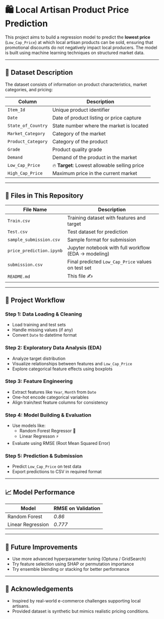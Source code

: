 # 🛍️ Local Artisan Product Price Prediction

This project aims to build a regression model to predict the **lowest price** (`Low_Cap_Price`) at which local artisan products can be sold, ensuring that promotional discounts do not negatively impact local producers. The model is built using machine learning techniques on structured market data.

---

## 📁 Dataset Description

The dataset consists of information on product characteristics, market categories, and pricing:

| Column              | Description                                               |
|---------------------|-----------------------------------------------------------|
| `Item_Id`           | Unique product identifier                                 |
| `Date`              | Date of product listing or price capture                  |
| `State_of_Country`  | State number where the market is located                  |
| `Market_Category`   | Category of the market                                    |
| `Product_Category`  | Category of the product                                   |
| `Grade`             | Product quality grade                                     |
| `Demand`            | Demand of the product in the market                       |
| `Low_Cap_Price`     | 🔥 **Target**: Lowest allowable selling price             |
| `High_Cap_Price`    | Maximum price in the current market                       |

---

## 📂 Files in This Repository

| File Name             | Description                                               |
|------------------------|-----------------------------------------------------------|
| `Train.csv`            | Training dataset with features and target                 |
| `Test.csv`             | Test dataset for prediction                               |
| `sample_submission.csv`| Sample format for submission                              |
| `price_prediction.ipynb`| Jupyter notebook with full workflow (EDA → modeling)     |
| `submission.csv`       | Final predicted `Low_Cap_Price` values on test set        |
| `README.md`            | This file ✍️                                               |

---

## 🧠 Project Workflow

### Step 1: Data Loading & Cleaning
- Load training and test sets
- Handle missing values (if any)
- Convert `Date` to datetime format

### Step 2: Exploratory Data Analysis (EDA)
- Analyze target distribution
- Visualize relationships between features and `Low_Cap_Price`
- Explore categorical feature effects using boxplots

### Step 3: Feature Engineering
- Extract features like `Year`, `Month` from `Date`
- One-hot encode categorical variables
- Align train/test feature columns for consistency

### Step 4: Model Building & Evaluation
- Use models like:
  - Random Forest Regressor 🌳
  - Linear Regresson ⚡
- Evaluate using RMSE (Root Mean Squared Error)

### Step 5: Prediction & Submission
- Predict `Low_Cap_Price` on test data
- Export predictions to CSV in required format

---

## 📈 Model Performance

| Model             | RMSE on Validation |
|-------------------|--------------------|
| Random Forest      | *0.86*              |
| Linear Regression           | *0.777*              |

---

## 📌 Future Improvements

- Use more advanced hyperparameter tuning (Optuna / GridSearch)
- Try feature selection using SHAP or permutation importance
- Try ensemble blending or stacking for better performance

---

## 🤝 Acknowledgements

- Inspired by real-world e-commerce challenges supporting local artisans.
- Provided dataset is synthetic but mimics realistic pricing conditions.


